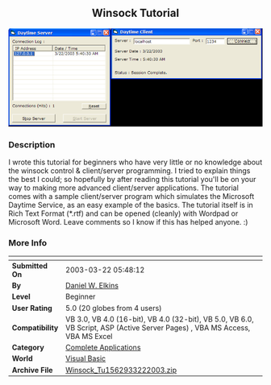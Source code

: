 ﻿<div align="center">

## Winsock Tutorial

<img src="PIC2003322650331343.gif">
</div>

### Description

I wrote this tutorial for beginners who have very little or no knowledge about the winsock control & client/server programming. I tried to explain things the best I could; so hopefully by after reading this tutorial you'll be on your way to making more advanced client/server applications. The tutorial comes with a sample client/server program which simulates the Microsoft Daytime Service, as an easy example of the basics. The tutorial itself is in Rich Text Format (*.rtf) and can be opened (cleanly) with Wordpad or Microsoft Word. Leave comments so I know if this has helped anyone. :)
 
### More Info
 


<span>             |<span>
---                |---
**Submitted On**   |2003-03-22 05:48:12
**By**             |[Daniel W\. Elkins](https://github.com/Planet-Source-Code/PSCIndex/blob/master/ByAuthor/daniel-w-elkins.md)
**Level**          |Beginner
**User Rating**    |5.0 (20 globes from 4 users)
**Compatibility**  |VB 3\.0, VB 4\.0 \(16\-bit\), VB 4\.0 \(32\-bit\), VB 5\.0, VB 6\.0, VB Script, ASP \(Active Server Pages\) , VBA MS Access, VBA MS Excel
**Category**       |[Complete Applications](https://github.com/Planet-Source-Code/PSCIndex/blob/master/ByCategory/complete-applications__1-27.md)
**World**          |[Visual Basic](https://github.com/Planet-Source-Code/PSCIndex/blob/master/ByWorld/visual-basic.md)
**Archive File**   |[Winsock\_Tu1562933222003\.zip](https://github.com/Planet-Source-Code/daniel-w-elkins-winsock-tutorial__1-44179/archive/master.zip)








